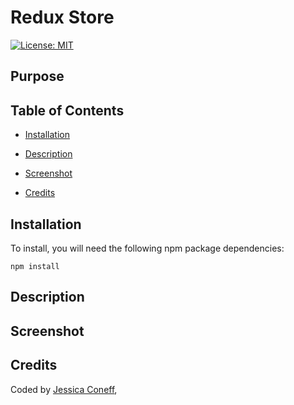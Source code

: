 # Redux Store
[![License: MIT](https://img.shields.io/badge/License-ISC-yellow.svg)](https://opensource.org/licenses/ISC)

## Purpose

## Table of Contents
* [Installation](#Installation)
* [Description](#Description)

* [Screenshot](#Screenshot)
* [Credits](#Credits)

## Installation
To install, you will need the following npm package dependencies: 
```
npm install
```

## Description




## Screenshot



## Credits
Coded by [Jessica Coneff](https://github.com/jconeff),
